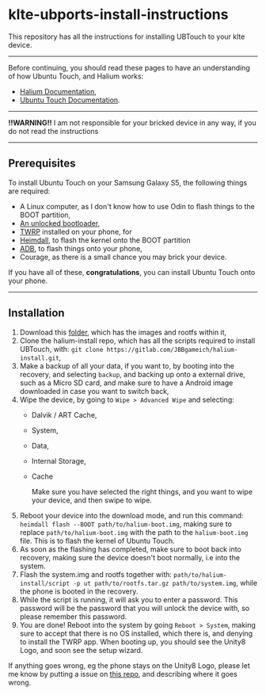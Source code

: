 # klte-ubports-install-instructions
This repository has all the instructions for installing UBTouch to your klte device.

---

Before continuing, you should read these pages to have an understanding of how Ubuntu Touch, and Halium works:
- [Halium Documentation](https://docs.halium.org/en/latest/index.html),
- [Ubuntu Touch Documentation](https://docs.ubports.com/en/latest/).

---

**!!WARNING!!**
I am not responsible for your bricked device in any way, if you do not read the instructions

---

## Prerequisites
To install Ubuntu Touch on your Samsung Galaxy S5, the following things are required:
- A Linux computer, as I don't know how to use Odin to flash things to the BOOT partition,
- [An unlocked bootloader](https://www.quora.com/How-can-I-unlock-the-bootloader-of-my-SMG900F),
- [TWRP](https://dl.twrp.me/klte/) installed on your phone, for 
- [Heimdall](https://glassechidna.com.au/heimdall/), to flash the kernel onto the BOOT partition
- [ADB](https://www.xda-developers.com/install-adb-windows-macos-linux/), to flash things onto your phone,
- Courage, as there is a small chance you may brick your device.

If you have all of these, **congratulations**, you can install Ubuntu Touch onto your phone.

---

## Installation
1. Download this [folder](https://drive.google.com/drive/folders/1TsroZoC0L3zuV-td-0sLswZdtiBT64-T?usp=sharing), which has the images and rootfs within it,
2. Clone the halium-install repo, which has all the scripts required to install UBTouch, with: `git clone https://gitlab.com/JBBgameich/halium-install.git`,
3. Make a backup of all your data, if you want to, by booting into the recovery, and selecting `backup`, and backing up onto a external drive, such as a Micro SD card, and make sure to have a Android image downloaded in case you want to switch back,
4. Wipe the device, by going to `Wipe > Advanced Wipe` and selecting:
    - Dalvik / ART Cache,
    - System,
    - Data,
    - Internal Storage,
    - Cache
        
        Make sure you have selected the right things, and you want to wipe your device, and then swipe to wipe.
5. Reboot your device into the download mode, and run this command: `heimdall flash --BOOT path/to/halium-boot.img`, making sure to replace `path/to/halium-boot.img` with the path to the `halium-boot.img` file. This is to flash the kernel of Ubuntu Touch.
6. As soon as the flashing has completed, make sure to boot back into recovery, making sure the device doesn't boot normally, i.e into the system.
7. Flash the system.img and rootfs together with: `path/to/halium-install/script -p ut path/to/rootfs.tar.gz path/to/system.img`, while the phone is booted in the recovery.
8. While the script is running, it will ask you to enter a password. This password will be the password that you will unlock the device with, so please remember this password.
9. You are done! Reboot into the system by going `Reboot > System`, making sure to accept that there is no OS installed, which there is, and denying to install the TWRP app. When booting up, you should see the Unity8 Logo, and soon see the setup wizard.

If anything goes wrong, eg the phone stays on the Unity8 Logo, please let me know by putting a issue on [this repo](https://github.com/RealTheHexagon/klte-ubports-install-instructions), and describing where it goes wrong.
